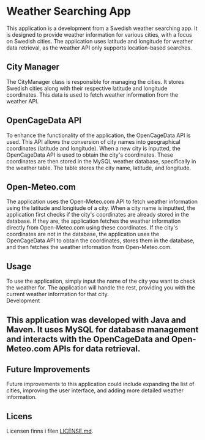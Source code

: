 # Weather Searching App
This application is a development from a Swedish weather searching app. It is designed to provide weather information for various cities, with a focus on Swedish cities. The application uses latitude and longitude for weather data retrieval, as the weather API only supports location-based searches.  

## City Manager
The CityManager class is responsible for managing the cities. It stores Swedish cities along with their respective latitude and longitude coordinates. This data is used to fetch weather information from the weather API.  

## OpenCageData API
To enhance the functionality of the application, the OpenCageData API is used. This API allows the conversion of city names into geographical coordinates (latitude and longitude). When a new city is inputted, the OpenCageData API is used to obtain the city's coordinates. These coordinates are then stored in the MySQL weather database, specifically in the weather table. The table stores the city name, latitude, and longitude.  

## Open-Meteo.com
The application uses the Open-Meteo.com API to fetch weather information using the latitude and longitude of a city. When a city name is inputted, the application first checks if the city's coordinates are already stored in the database. If they are, the application fetches the weather information directly from Open-Meteo.com using these coordinates. If the city's coordinates are not in the database, the application uses the OpenCageData API to obtain the coordinates, stores them in the database, and then fetches the weather information from Open-Meteo.com.  

## Usage
To use the application, simply input the name of the city you want to check the weather for. The application will handle the rest, providing you with the current weather information for that city.  
Development

## This application was developed with Java and Maven. It uses MySQL for database management and interacts with the OpenCageData and Open-Meteo.com APIs for data retrieval.  

## Future Improvements
Future improvements to this application could include expanding the list of cities, improving the user interface, and adding more detailed weather information.

## Licens

Licensen finns i filen [LICENSE.md](LICENSE).
